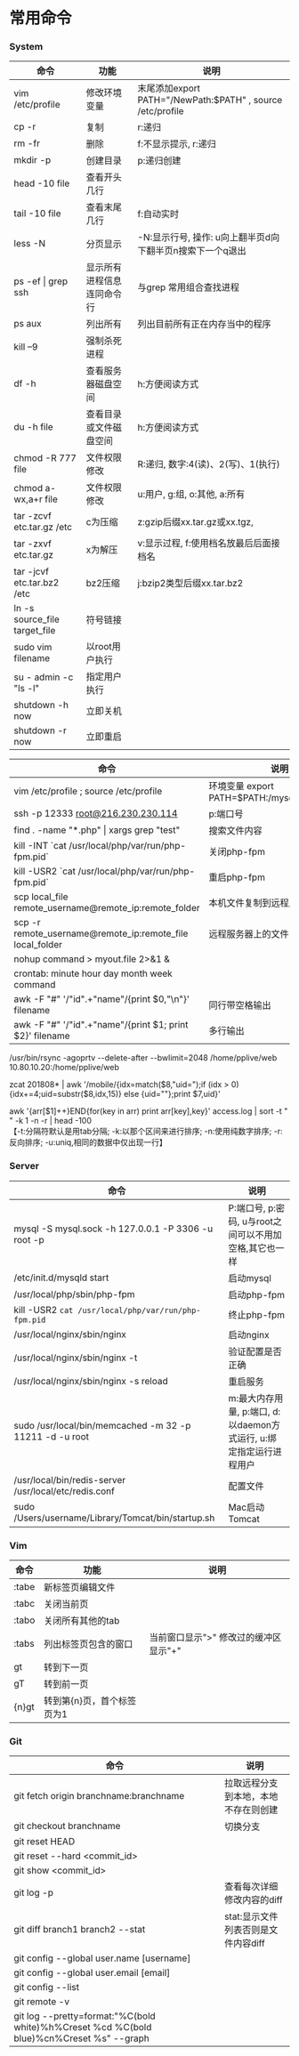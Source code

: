 # 常用命令

### System

命令 | 功能 | 说明
---|---|---
vim /etc/profile | 修改环境变量 | 末尾添加export PATH="/NewPath:$PATH" , source /etc/profile
cp -r | 复制 | r:递归
rm -fr | 删除 | f:不显示提示, r:递归
mkdir -p | 创建目录 | p:递归创建
head -10 file | 查看开头几行 | 
tail -10 file | 查看末尾几行 | f:自动实时
less -N | 分页显示 | -N:显示行号, 操作: u向上翻半页d向下翻半页n搜索下一个q退出
ps -ef \| grep ssh | 显示所有进程信息连同命令行 | 与grep 常用组合查找进程
ps aux | 列出所有 | 列出目前所有正在内存当中的程序
kill –9 | 强制杀死进程
df -h | 查看服务器磁盘空间 | h:方便阅读方式
du -h file | 查看目录或文件磁盘空间 | h:方便阅读方式
chmod -R 777 file | 文件权限修改 | R:递归, 数字:4(读)、2(写)、1(执行)
chmod a-wx,a+r file | 文件权限修改 | u:用户, g:组, o:其他, a:所有
tar -zcvf etc.tar.gz /etc | c为压缩 | z:gzip后缀xx.tar.gz或xx.tgz, 
tar -zxvf etc.tar.gz | x为解压 | v:显示过程, f:使用档名放最后后面接档名
tar -jcvf etc.tar.bz2 /etc | bz2压缩 | j:bzip2类型后缀xx.tar.bz2
ln -s source_file target_file | 符号链接 | 
sudo vim filename | 以root用户执行 | 
su - admin -c "ls -l" | 指定用户执行 | 
shutdown -h now | 立即关机 | 
shutdown -r now | 立即重启 | 

命令|说明
---|---
vim /etc/profile ; source /etc/profile | 环境变量 export PATH=$PATH:/mysql/bin:/php/bin
ssh -p 12333 root@216.230.230.114 | p:端口号
find . -name "*.php" \| xargs grep "test" | 搜索文件内容
kill -INT \`cat /usr/local/php/var/run/php-fpm.pid\` | 关闭php-fpm
kill -USR2 \`cat /usr/local/php/var/run/php-fpm.pid\` | 重启php-fpm
scp local_file remote_username@remote_ip\:remote_folder | 本机文件复制到远程服务器上
scp -r remote_username@remote_ip\:remote_file local_folder | 远程服务器上的文件复制到本机
nohup command > myout.file 2>&1 & | 
crontab: minute hour day month week command | 
awk -F "#" '/"id".+"name"/{print $0,"\n"}' filename | 同行带空格输出
awk -F "#" '/"id".+"name"/{print $1; print $2}' filename | 多行输出

/usr/bin/rsync -agoprtv --delete-after --bwlimit=2048 /home/pplive/web 10.80.10.20:/home/pplive/web

zcat 201808* | awk '/mobile/{idx=match($8,"uid=");if (idx > 0) {idx+=4;uid=substr($8,idx,15)} else {uid=""};print $7,uid}'

awk '{arr[$1]++}END{for(key in arr) print arr[key],key}' access.log | sort -t " " -k 1 -n -r  | head -100  
【-t:分隔符默认是用tab分隔; -k:以那个区间来进行排序; -n:使用纯数字排序; -r:反向排序; -u:uniq,相同的数据中仅出现一行】

### Server

命令|说明
---|---
mysql -S mysql.sock -h 127.0.0.1 -P 3306 -u root -p | P:端口号, p:密码, u与root之间可以不用加空格,其它也一样 
/etc/init.d/mysqld start | 启动mysql
/usr/local/php/sbin/php-fpm | 启动php-fpm
kill -USR2 `cat /usr/local/php/var/run/php-fpm.pid` | 终止php-fpm
/usr/local/nginx/sbin/nginx | 启动nginx
/usr/local/nginx/sbin/nginx -t | 验证配置是否正确
/usr/local/nginx/sbin/nginx -s reload | 重启服务
sudo /usr/local/bin/memcached -m 32 -p 11211 -d -u root | m:最大内存用量, p:端口, d:以daemon方式运行, u:绑定指定运行进程用户
/usr/local/bin/redis-server /usr/local/etc/redis.conf | 配置文件
sudo /Users/username/Library/Tomcat/bin/startup.sh | Mac启动Tomcat

### Vim
命令 | 功能 | 说明
---|---|---
:tabe| 新标签页编辑文件 | 
:tabc | 关闭当前页 | 
:tabo | 关闭所有其他的tab | 
:tabs | 列出标签页包含的窗口 | 当前窗口显示">" 修改过的缓冲区显示"+"
gt | 转到下一页 | 
gT | 转到前一页 | 
{n}gt | 转到第{n}页，首个标签页为1 |

### Git
命令 | 说明
---|---
git fetch origin branchname:branchname | 拉取远程分支到本地，本地不存在则创建
git checkout branchname | 切换分支
git reset HEAD <file> | 
git reset --hard <commit_id> | 
git show <commit_id> | 
git log -p <file> | 查看每次详细修改内容的diff 
git diff branch1 branch2 --stat | stat:显示文件列表否则是文件内容diff
git config --global user.name [username] | 
git config --global user.email [email] | 
git config --list | 
git remote -v | 
git log --pretty=format:"%C(bold white)%h%Creset %cd %C(bold blue)%cn%Creset %s" --graph | 
